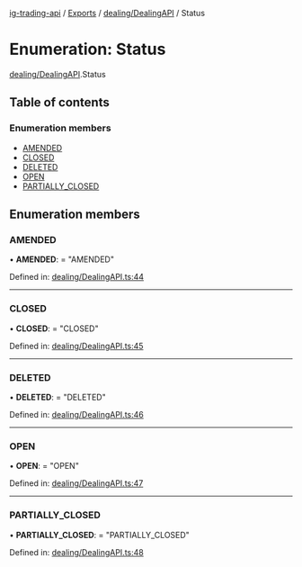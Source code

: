 [ig-trading-api](../README.md) / [Exports](../modules.md) / [dealing/DealingAPI](../modules/dealing_dealingapi.md) / Status

# Enumeration: Status

[dealing/DealingAPI](../modules/dealing_dealingapi.md).Status

## Table of contents

### Enumeration members

- [AMENDED](dealing_dealingapi.status.md#amended)
- [CLOSED](dealing_dealingapi.status.md#closed)
- [DELETED](dealing_dealingapi.status.md#deleted)
- [OPEN](dealing_dealingapi.status.md#open)
- [PARTIALLY_CLOSED](dealing_dealingapi.status.md#partially_closed)

## Enumeration members

### AMENDED

• **AMENDED**: = "AMENDED"

Defined in: [dealing/DealingAPI.ts:44](https://github.com/bennycode/ig-trading-api/blob/362f41a/src/dealing/DealingAPI.ts#L44)

---

### CLOSED

• **CLOSED**: = "CLOSED"

Defined in: [dealing/DealingAPI.ts:45](https://github.com/bennycode/ig-trading-api/blob/362f41a/src/dealing/DealingAPI.ts#L45)

---

### DELETED

• **DELETED**: = "DELETED"

Defined in: [dealing/DealingAPI.ts:46](https://github.com/bennycode/ig-trading-api/blob/362f41a/src/dealing/DealingAPI.ts#L46)

---

### OPEN

• **OPEN**: = "OPEN"

Defined in: [dealing/DealingAPI.ts:47](https://github.com/bennycode/ig-trading-api/blob/362f41a/src/dealing/DealingAPI.ts#L47)

---

### PARTIALLY_CLOSED

• **PARTIALLY_CLOSED**: = "PARTIALLY_CLOSED"

Defined in: [dealing/DealingAPI.ts:48](https://github.com/bennycode/ig-trading-api/blob/362f41a/src/dealing/DealingAPI.ts#L48)
